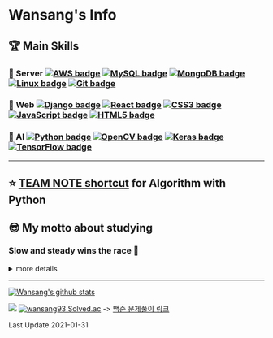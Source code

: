 # Wansang's Info

## 🏆 Main Skills

### 🥇 Server [![AWS badge](https://img.shields.io/badge/AWS-232F3E.svg?&style=flat-square&logo=Amazon%20AWS&logoColor=white)](#wansangs-info) [![MySQL badge](https://img.shields.io/badge/MySQL-4479A1.svg?&style=flat-square&logo=MySQL&logoColor=white)](#wansangs-info) [![MongoDB badge](https://img.shields.io/badge/MongoDB-47A248.svg?&style=flat-square&logo=MongoDB&logoColor=white)](#wansangs-info) [![Linux badge](https://img.shields.io/badge/Linux-FCC624.svg?&style=flat-square&logo=Linux&logoColor=black)](#wansangs-info) [![Git badge](https://img.shields.io/badge/Git-F05032.svg?&style=flat-square&logo=Git&logoColor=white)](#wansangs-info)

### 🥉 Web [![Django badge](https://img.shields.io/badge/Django-092E20.svg?&style=flat-square&logo=Django&logoColor=white)](#wansangs-info) [![React badge](https://img.shields.io/badge/React-61DAFB.svg?&style=flat-square&logo=React&logoColor=black)](#wansangs-info)  [![CSS3 badge](https://img.shields.io/badge/CSS3-1572B6.svg?&style=flat-square&logo=CSS3&logoColor=white)](#wansangs-info) [![JavaScript badge](https://img.shields.io/badge/JavaScript-F7DF1E.svg?&style=flat-square&logo=JavaScript&logoColor=black)](#wansangs-info) [![HTML5 badge](https://img.shields.io/badge/HTML5-E34F26.svg?&style=flat-square&logo=HTML5&logoColor=white)](#wansangs-info)

### 🥈 AI [![Python badge](https://img.shields.io/badge/Python-3776AB.svg?&style=flat-square&logo=Python&logoColor=white)](#wansangs-info) [![OpenCV badge](https://img.shields.io/badge/OpenCV-5C3EE8.svg?&style=flat-square&logo=OpenCV&logoColor=white)](#wansangs-info) [![Keras badge](https://img.shields.io/badge/Keras-D00000.svg?&style=flat-square&logo=Keras&logoColor=white)](#wansangs-info) [![TensorFlow badge](https://img.shields.io/badge/TensorFlow-FF6F00.svg?&style=flat-square&logo=TensorFlow&logoColor=white)](#wansangs-info)

---

## ⭐ [TEAM NOTE shortcut](https://github.com/wansang93/Algorithm/tree/master/Team%20Note) for Algorithm with Python

## 😎 My motto about studying

### **Slow and steady wins the race** 🐢

<details>
<summary>more details</summary>
<div markdown="1">

---

## 😜 What I am interested in now

1. Cloud(especially AWS, Azure) & Linux
2. BitCoin(blockchain), Trading Bot
3. ML & AL(especially Tensorflow and Keras)

## 😝 What I want: To be a **Data Scientist**

## 😛 What I am studying

- 2020 Jun ~ : **Basic Modern JavaScript** book
- 2021 Jul ~ : **AWS SAA** certification

## 😙 I'll study

- **Deep Learning with Python** book
- **Basic Machine/Deep Learning** [Youtube Link](https://www.youtube.com/playlist?list=PLlMkM4tgfjnLSOjrEJN31gZATbcj_MpUm)
- **Linux on Coding Everybody** [Youtube Link](https://www.youtube.com/playlist?list=PLuHgQVnccGMBT57a9dvEtd6OuWpugF9SH), [Site Link](https://opentutorials.org/course/2598)

## 🌆 Where I've worked

- 2021 Aug ~ 2021 Dec: **MavenCloudService**

## 🏫 What I've learned

- 2012 Mar ~ 2019 Feb: I majored in **Computer Information and Communication engineering** at **Hong-ik University**
- 2019 Apr ~ 2019 Nov: I studied the things below at **Samsung Multi-Campus**
  - Cloud Service(Azure)
  - Statistics(R)
  - Computer-Vision(Python, MySQL)
  - Data Analysis(Numpy, Pandas, Matplotlib, Scikit-Learn, etc.)
  - AI / ML / Deep Learning / Reinforcement Learning(Tensorflow, Keras, etc.)
  - Web Programming(JavaScript, Django)
- 2020 Dec ~ 2021 Jun: I studied the things below at **Samsung Multi-Campus**
  - Web Programming(HTML, CSS, JavaScript, Django, React, Redux, Mobx)
  - Cloud Service(AWS)
  - Docker, Kubernetes
- 2022 Jan ~ : I studied the things below at **Samsung Multi-Campus**
  - Algorithm(Java)

### 💻 On the Internet

- 2019 Nov: **Python for Beginner** [Programmers Link](https://programmers.co.kr/learn/courses/2)
- 2019 Nov ~ 2020 Jul: **Python Coding Do-Jang** [Do-Jang Link](https://dojang.io/course/view.php?id=7)
- 2020 Feb: **Code Python like Python style** [Programmers Link](https://programmers.co.kr/learn/courses/4008)
- 2020 Jun ~ 2020 Sep: **How to use Python in Slicon-Velly** [Udemy Link](https://www.udemy.com/course/python-beginner-korean/)
- 2020 Jul: **Basic Git & Github(Document Controller from the hell)** book & web [Youtube Link](https://www.youtube.com/playlist?list=PLRx0vPvlEmdD5FLIdwTM4mKBgyjv4no81)
- 2020 Sep ~ 2020 Dec: **This is Linux(CentOS 8)** [Youtube Link](https://www.youtube.com/playlist?list=PLVsNizTWUw7EJ9z-LW3lv3VC-6HI9I3hN)
- 2020 Oct ~ 2021 Jul: **This is Coding test** [Youtube Link](https://www.youtube.com/playlist?list=PLRx0vPvlEmdAghTr5mXQxGpHjWqSz0dgC)
- 2021 Sep ~ 2021 Dec: **This is MySQL(8.0)** [Youtube Link](https://www.youtube.com/playlist?list=PLVsNizTWUw7Hox7NMhenT-bulldCp9HP9)

will be updated

### 📚 From Books

📕📙📒📗📘

will be updated

### Employment data -> [Link](./employment.md)

</div>
</details>

---

[![Wansang's github stats](https://github-readme-stats.vercel.app/api?username=wansang93&title_color=FFFFFF&text_color=ced6e0&bg_color=30deg,000000,57606f)](https://github.com/anuraghazra/github-readme-stats)

![](https://komarev.com/ghpvc/?username=wansang93&color=lightgrey) [![wansang93 Solved.ac](http://mazassumnida.wtf/api/mini/generate_badge?boj=wansang93)](https://solved.ac/wansang93) -> [백준 문제풀이 링크](https://github.com/wansang93/Algorithm/blob/master/BAEKJOON/README.md)

Last Update 2021-01-31
